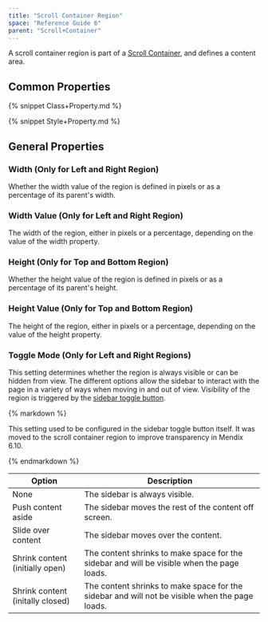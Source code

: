 ```yaml
---
title: "Scroll Container Region"
space: "Reference Guide 6"
parent: "Scroll+Container"
---
```



A scroll container region is part of a [Scroll Container](Scroll+Container), and defines a content area.

## Common Properties

{% snippet Class+Property.md %}

{% snippet Style+Property.md %}

## General Properties

### Width (Only for Left and Right Region)

Whether the width value of the region is defined in pixels or as a percentage of its parent's width.

### Width Value (Only for Left and Right Region)

The width of the region, either in pixels or a percentage, depending on the value of the width property.

### Height (Only for Top and Bottom Region)

Whether the height value of the region is defined in pixels or as a percentage of its parent's height.

### Height Value (Only for Top and Bottom Region)

The height of the region, either in pixels or a percentage, depending on the value of the height property.

### Toggle Mode (Only for Left and Right Regions)

This setting determines whether the region is always visible or can be hidden from view. The different options allow the sidebar to interact with the page in a variety of ways when moving in and out of view. Visibility of the region is triggered by the [sidebar toggle button](Sidebar+toggle+button).

<div class="alert alert-info">{% markdown %}

This setting used to be configured in the sidebar toggle button itself. It was moved to the scroll container region to improve transparency in Mendix 6.10.

{% endmarkdown %}</div>

Option | Description
--- | ---
None | The sidebar is always visible. 
Push content aside | The sidebar moves the rest of the content off screen.
Slide over content | The sidebar moves over the content.
Shrink content (initially open) | The content shrinks to make space for the sidebar and will be visible when the page loads. 
Shrink content (initally closed) | The content shrinks to make space for the sidebar and will not be visible when the page loads. 
